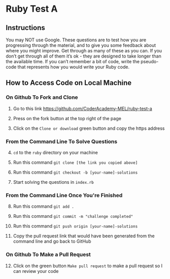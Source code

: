 # Ruby Test A 

## Instructions

You may NOT use Google. These questions are to test how you are progressing through the material, and to give you some feedback about where you might improve. Get through as many of these as you can. If you don’t get through all of them it’s ok - they are designed to take longer than the available time. If you can’t remember a bit of code, write the pseudo-code that represents how you would write your Ruby code.

## How to Access Code on Local Machine

### On Github To Fork and Clone

1. Go to this link https://github.com/CoderAcademy-MEL/ruby-test-a

2. Press on the fork button at the top right of the page

3. Click on the `Clone or download` green button and copy the https address

### From the Command Line To Solve Questions

4. `cd` to the `ruby` directory on your machine

5. Run this command `git clone [the link you copied above]`

6. Run this command `git checkout -b [your-name]-solutions`

7. Start solving the questions in `index.rb`

### From the Command Line Once You're Finished

8. Run this command `git add .`

9. Run this command `git commit -m "challenge completed"`

10. Run this command `git push origin [your-name]-solutions`

11. Copy the pull request link that would have been generated from the command line and go back to GitHub

### On Github To Make a Pull Request

12. Click on the green button `Make pull request` to make a pull request so I can review your code
